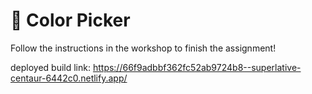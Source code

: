 # 🎨 Color Picker

Follow the instructions in the workshop to finish the assignment!

deployed build link: https://66f9adbbf362fc52ab9724b8--superlative-centaur-6442c0.netlify.app/